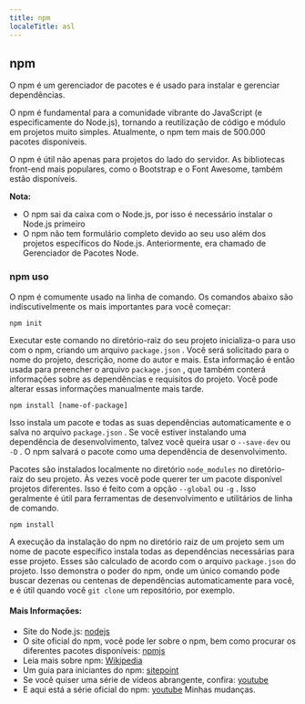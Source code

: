 ```yaml
---
title: npm
localeTitle: asl
---
```

## npm

O npm é um gerenciador de pacotes e é usado para instalar e gerenciar dependências.

O npm é fundamental para a comunidade vibrante do JavaScript (e especificamente do Node.js), tornando a reutilização de código e módulo em projetos muito simples. Atualmente, o npm tem mais de 500.000 pacotes disponíveis.

O npm é útil não apenas para projetos do lado do servidor. As bibliotecas front-end mais populares, como o Bootstrap e o Font Awesome, também estão disponíveis.

**Nota:**

*   O npm sai da caixa com o Node.js, por isso é necessário instalar o Node.js primeiro
*   O npm não tem formulário completo devido ao seu uso além dos projetos específicos do Node.js. Anteriormente, era chamado de Gerenciador de Pacotes Node.

### npm uso

O npm é comumente usado na linha de comando. Os comandos abaixo são indiscutivelmente os mais importantes para você começar:
```
npm init 
```

Executar este comando no diretório-raiz do seu projeto inicializa-o para uso com o npm, criando um arquivo `package.json` . Você será solicitado para o nome do projeto, descrição, nome do autor e mais. Esta informação é então usada para preencher o arquivo `package.json` , que também conterá informações sobre as dependências e requisitos do projeto. Você pode alterar essas informações manualmente mais tarde.
```
npm install [name-of-package] 
```

Isso instala um pacote e todas as suas dependências automaticamente e o salva no arquivo `package.json` . Se você estiver instalando uma dependência de desenvolvimento, talvez você queira usar o `--save-dev` ou `-D` . O npm salvará o pacote como uma dependência de desenvolvimento.

Pacotes são instalados localmente no diretório `node_modules` no diretório-raiz do seu projeto. Às vezes você pode querer ter um pacote disponível projetos diferentes. Isso é feito com a opção `--global` ou `-g` . Isso geralmente é útil para ferramentas de desenvolvimento e utilitários de linha de comando.
```
npm install 
```

A execução da instalação do npm no diretório raiz de um projeto sem um nome de pacote específico instala todas as dependências necessárias para esse projeto. Esses são calculado de acordo com o arquivo `package.json` do projeto. Isso demonstra o poder do npm, onde um único comando pode buscar dezenas ou centenas de dependências automaticamente para você, e é útil quando você `git clone` um repositório, por exemplo.

#### Mais Informações:

*   Site do Node.js: [nodejs](https://nodejs.org)
*   O site oficial do npm, você pode ler sobre o npm, bem como procurar os diferentes pacotes disponíveis: [npmjs](https://www.npmjs.com)
*   Leia mais sobre npm: [Wikipedia](https://en.wikipedia.org/wiki/Npm_(software))
*   Um guia para iniciantes do npm: [sitepoint](https://www.sitepoint.com/beginners-guide-node-package-manager/)
*   Se você quiser uma série de vídeos abrangente, confira: [youtube](https://youtu.be/6fj0cpmMiVg)
*   E aqui está a série oficial do npm: [youtube](https://youtu.be/pa4dc480Apo)
Minhas mudanças.
